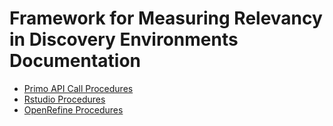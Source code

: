 # Framework for Measuring Relevancy in Discovery Environments Documentation


* [Primo API Call Procedures](/Primo_readme.md)
* [Rstudio Procedures](/Rstudio_readme.md)
* [OpenRefine Procedures](/OpenRefine_readme.md)
  
